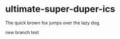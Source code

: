 ultimate-super-duper-ics
========================

The quick brown fox jumps over the lazy dog.

new branch test